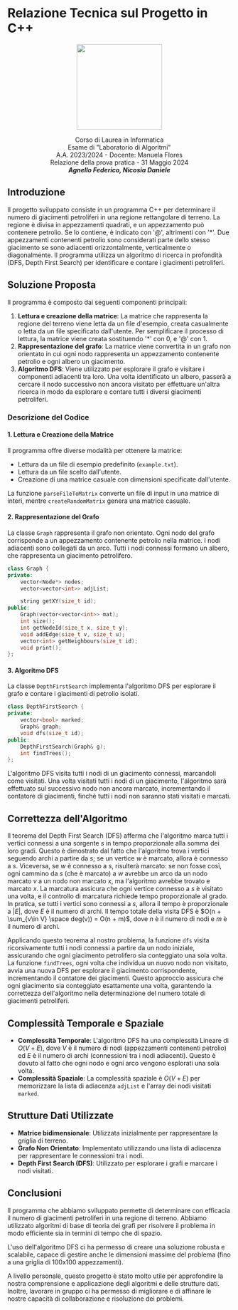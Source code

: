 # Relazione Tecnica sul Progetto in C++

<div align="center">
<img src="https://survey.unipa.it/tmp/assets/af617fb7/logo-unipa-2020.png" height="192"/>
<br>
<p>
Corso di Laurea in Informatica<br>
Esame di "Laboratorio di Algoritmi"<br>
A.A. 2023/2024 - Docente: Manuela Flores<br>
Relazione della prova pratica - 31 Maggio 2024<br>
<strong><i>Agnello Federico, Nicosia Daniele</i></strong>
</p>
</div>

## Introduzione

Il progetto sviluppato consiste in un programma C++ per determinare il numero di giacimenti petroliferi in una regione rettangolare di terreno. La regione è divisa in appezzamenti quadrati, e un appezzamento può contenere petrolio. Se lo contiene, è indicato con '@', altrimenti con '*'. Due appezzamenti contenenti petrolio sono considerati parte dello stesso giacimento se sono adiacenti orizzontalmente, verticalmente o diagonalmente. Il programma utilizza un algoritmo di ricerca in profondità (DFS, Depth First Search) per identificare e contare i giacimenti petroliferi.

## Soluzione Proposta

Il programma è composto dai seguenti componenti principali:

1. **Lettura e creazione della matrice**: La matrice che rappresenta la regione del terreno viene letta da un file d'esempio, creata casualmente o letta da un file specificato dall'utente. Per semplificare il processo di lettura, la matrice viene creata sostituendo '*' con 0, e '@' con 1.
2. **Rappresentazione del grafo**: La matrice viene convertita in un grafo non orientato in cui ogni nodo rappresenta un appezzamento contenente petrolio e ogni albero un giacimento.
3. **Algoritmo DFS**: Viene utilizzato per esplorare il grafo e visitare i componenti adiacenti tra loro. Una volta identificato un albero, passerà a cercare il nodo successivo non ancora visitato per effettuare un'altra ricerca in modo da esplorare e contare tutti i diversi giacimenti petroliferi.

### Descrizione del Codice

#### 1. Lettura e Creazione della Matrice

Il programma offre diverse modalità per ottenere la matrice:

- Lettura da un file di esempio predefinito (`example.txt`).
- Lettura da un file scelto dall'utente.
- Creazione di una matrice casuale con dimensioni specificate dall'utente.

La funzione `parseFileToMatrix` converte un file di input in una matrice di interi, mentre `createRandomMatrix` genera una matrice casuale.

#### 2. Rappresentazione del Grafo

La classe `Graph` rappresenta il grafo non orientato. Ogni nodo del grafo corrisponde a un appezzamento contenente petrolio nella matrice. I nodi adiacenti sono collegati da un arco. Tutti i nodi connessi formano un albero, che rappresenta un giacimento petrolifero.

```cpp
class Graph {
private:
    vector<Node*> nodes;
    vector<vector<int>> adjList;

    string getXY(size_t id);
public:
    Graph(vector<vector<int>> mat);
    int size();
    int getNodeId(size_t x, size_t y);
    void addEdge(size_t v, size_t u);
    vector<int> getNeighbours(size_t id);
    void print();
};
```

#### 3. Algoritmo DFS

La classe `DepthFirstSearch` implementa l'algoritmo DFS per esplorare il grafo e contare i giacimenti di petrolio isolati.

```cpp
class DepthFirstSearch {
private:
    vector<bool> marked;
    Graph& graph;
    void dfs(size_t id);
public:
    DepthFirstSearch(Graph& g);
    int findTrees();
};
```

L'algoritmo DFS visita tutti i nodi di un giacimento connessi, marcandoli come visitati. Una volta visitati tutti i nodi di un giacimento, l'algoritmo sarà effettuato sul successivo nodo non ancora marcato, incrementando il contatore di giacimenti, finchè tutti i nodi non saranno stati visitati e marcati.

## Correttezza dell'Algoritmo

Il teorema del Depth First Search (DFS) afferma che l'algoritmo marca tutti i vertici connessi a una sorgente $s$ in tempo proporzionale alla somma dei loro gradi. Questo è dimostrato dal fatto che l'algoritmo trova i vertici seguendo archi a partire da $s$; se un vertice $w$ è marcato, allora è connesso a $s$. Viceversa, se $w$ è connesso a $s$, risulterà marcato: se non fosse così, ogni cammino da $s$ (che è marcato) a $w$ avrebbe un arco da un nodo marcato $v$ a un nodo non marcato $x$, ma l'algoritmo avrebbe trovato e marcato $x$. La marcatura assicura che ogni vertice connesso a $s$ è visitato una volta, e il controllo di marcatura richiede tempo proporzionale al grado. In pratica, se tutti i vertici sono connessi a $s$, allora il tempo è proporzionale a $|E|$, dove $E$ è il numero di archi. Il tempo totale della visita DFS è $O(n + \sum_{v\in V} \space deg(v)) = O(n + m)$, dove $n$ è il numero di nodi e $m$ è il numero di archi.

Applicando questo teorema al nostro problema, la funzione `dfs` visita ricorsivamente tutti i nodi connessi a partire da un nodo iniziale, assicurando che ogni giacimento petrolifero sia conteggiato una sola volta. La funzione `findTrees`, ogni volta che individua un nuovo nodo non visitato, avvia una nuova DFS per esplorare il giacimento corrispondente, incrementando il contatore dei giacimenti. Questo approccio assicura che ogni giacimento sia conteggiato esattamente una volta, garantendo la correttezza dell'algoritmo nella determinazione del numero totale di giacimenti petroliferi.

## Complessità Temporale e Spaziale

- **Complessità Temporale**: L'algoritmo DFS ha una complessità Lineare di $O(V + E)$, dove $V$ è il numero di nodi (appezzamenti contenenti petrolio) ed $E$ è il numero di archi (connessioni tra i nodi adiacenti). Questo è dovuto al fatto che ogni nodo e ogni arco vengono esplorati una sola volta.
- **Complessità Spaziale**: La complessità spaziale è $O(V + E)$ per memorizzare la lista di adiacenza `adjList` e l'array dei nodi visitati `marked`.

## Strutture Dati Utilizzate

- **Matrice bidimensionale**: Utilizzata inizialmente per rappresentare la griglia di terreno.
- **Grafo Non Orientato**: Implementato utilizzando una lista di adiacenza per rappresentare le connessioni tra i nodi.
- **Depth First Search (DFS)**: Utilizzato per esplorare i grafi e marcare i nodi visitati.

## Conclusioni

Il programma che abbiamo sviluppato permette di determinare con efficacia il numero di giacimenti petroliferi in una regione di terreno. Abbiamo utilizzato algoritmi di base di teoria dei grafi per risolvere il problema in modo efficiente sia in termini di tempo che di spazio.

L'uso dell'algoritmo DFS ci ha permesso di creare una soluzione robusta e scalabile, capace di gestire anche le dimensioni massime del problema (fino a una griglia di 100x100 appezzamenti).

A livello personale, questo progetto è stato molto utile per approfondire la nostra comprensione e applicazione degli algoritmi e delle strutture dati. Inoltre, lavorare in gruppo ci ha permesso di migliorare e di affinare le nostre capacità di collaborazione e risoluzione dei problemi.
